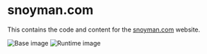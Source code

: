 # snoyman.com

This contains the code and content for the [snoyman.com](http://www.snoyman.com) website.

![Base image](https://github.com/snoyberg/snoyman.com/workflows/Base%20image/badge.svg)
![Runtime image](https://github.com/snoyberg/snoyman.com/workflows/Runtime%20image/badge.svg)
